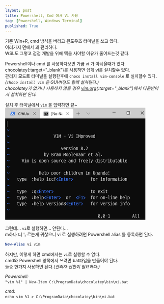 ```yaml
---
layout: post
title: Powershell, Cmd 에서 Vi 사용
tag: [Powershell, Windows Terminal]
published: True
---
```


기존 Win+R, cmd 방식을 버리고 윈도우즈 터미널을 쓰고 있다.  
여러가지 면에서 꽤 편리하다.  
WSL도 그렇고 점점 개발을 위해 맥을 사야할 이유가 줄어드는것 같다.  

Powershell이나 cmd 를 사용하다보면 가끔 vi 가 아쉬울때가 있다.  
[chocolatey](https://chocolatey.org/){:target="_blank"}를 사용하면 쉽게 vi를 설치할수 있다.  
관리자 모드로 터미널을 실행한후에 `choco install vim-console` 로 설치할수 있다.  
*(`choco install vim` 은 GUI버전도 함께 설치된다.)*   
*chocolatey가 없거나 사용하지 않을 경우 [vim.org](https://www.vim.org/download.php#pc){:target="_blank"}에서 다운받아서 설치하면 된다.*  

설치 후 터미널에서 `vim` 을 입력하면 끝~  
![](../img/2020-07-10-powershell%20cmd%20vi/2020-07-11-01-37-43.png)

그런데... `vi`로 실행하면... 안된다...  
m하나 더 누르는게 귀찮으니 vi 로 실행하려면 Powershell alias 를 등록하면 된다.  
```powershell
New-Alias vi vim 
```

하지만, 이렇게 하면 cmd에서는 `vi`로 실행할 수 없다.  
cmd와 Powershell 양쪽에서 쓰려면 bat파일을 만들어야 된다.   
둘중 한가지 사용하면 된다.*(관리자 권한이 필요하다.)*

*Powershell:*  
`"vim %1" | New-Item C:\ProgramData\chocolatey\bin\vi.bat`

*cmd:*  
`echo vim %1 > C:\ProgramData\chocolatey\bin\vi.bat`
  
  